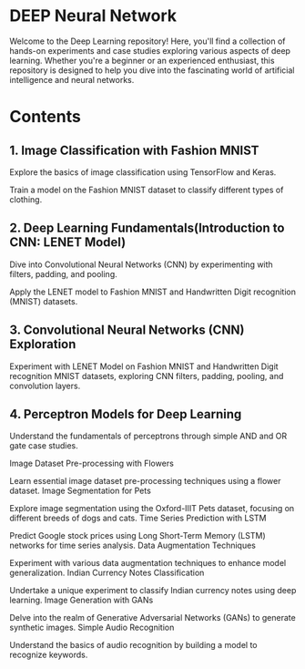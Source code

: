 # DEEP Neural Network 
Welcome to the Deep Learning repository! Here, you'll find a collection of hands-on experiments and case studies exploring various aspects of deep learning. Whether you're a beginner or an experienced enthusiast, this repository is designed to help you dive into the fascinating world of artificial intelligence and neural networks.

# Contents
## 1. Image Classification with Fashion MNIST

Explore the basics of image classification using TensorFlow and Keras.

Train a model on the Fashion MNIST dataset to classify different types of clothing.

## 2. Deep Learning Fundamentals(Introduction to CNN: LENET Model)

Dive into Convolutional Neural Networks (CNN) by experimenting with filters, padding, and pooling.

Apply the LENET model to Fashion MNIST and Handwritten Digit recognition (MNIST) datasets.

## 3. Convolutional Neural Networks (CNN) Exploration

Experiment with LENET Model on Fashion MNIST and Handwritten Digit recognition MNIST datasets, exploring CNN filters, padding, pooling, and convolution layers.

## 4. Perceptron Models for Deep Learning

Understand the fundamentals of perceptrons through simple AND and OR gate case studies.

Image Dataset Pre-processing with Flowers

Learn essential image dataset pre-processing techniques using a flower dataset.
Image Segmentation for Pets

Explore image segmentation using the Oxford-IIIT Pets dataset, focusing on different breeds of dogs and cats.
Time Series Prediction with LSTM

Predict Google stock prices using Long Short-Term Memory (LSTM) networks for time series analysis.
Data Augmentation Techniques

Experiment with various data augmentation techniques to enhance model generalization.
Indian Currency Notes Classification

Undertake a unique experiment to classify Indian currency notes using deep learning.
Image Generation with GANs

Delve into the realm of Generative Adversarial Networks (GANs) to generate synthetic images.
Simple Audio Recognition

Understand the basics of audio recognition by building a model to recognize keywords.

